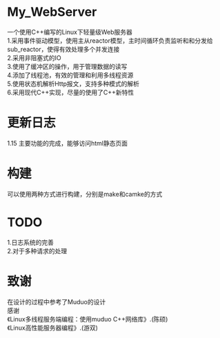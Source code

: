 # My_WebServer
一个使用C++编写的Linux下轻量级Web服务器  
1.采用事件驱动模型，使用主从reactor模型，主时间循环负责监听和和分发给sub_reactor，使得有效处理多个并发连接  
2.采用非阻塞式的IO  
3.使用了缓冲区的操作，用于管理数据的读写  
4.添加了线程池，有效的管理和利用多线程资源  
5.使用状态机解析Http报文，支持多种模式的解析    
6.采用现代C++实现，尽量的使用了C++新特性


# 更新日志
1.15 主要功能的完成，能够访问html静态页面



# 构建
可以使用两种方式进行构建，分别是make和camke的方式

# TODO
1.日志系统的完善  
2.对于多种请求的处理  

# 致谢  
在设计的过程中参考了Muduo的设计  
感谢  
《Linux多线程服务端编程：使用muduo C++网络库》.(陈硕)  
《Linux高性能服务器编程》.(游双)
